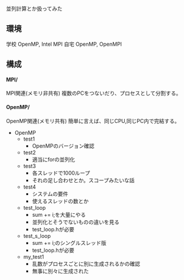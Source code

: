 並列計算とか扱ってみた

## 環境
学校 OpenMP, Intel MPI
自宅 OpenMP, OpenMPI

## 構成
#### MPI/
MPI関連(メモリ非共有)
複数のPCをつないだり、プロセスとして分割する。

#### OpenMP/
OpenMP関連(メモリ共有)
簡単に言えば、同じCPU,同じPC内で完結する。

- OpenMP
	- test1
		- OpenMPのバージョン確認
	- test2
		- 適当にforの並列化
	- test3
		- 各スレッドで1000ループ
		- それの足し合わせとか。スコープみたいな話
	- test4
		- システムの要件
		- 使えるスレッドの数とか
	- test_loop
		- sum += i;を大量にやる
		- 並列化とそうでないものの違いを見る
		- test_loop.hが必要
	- test_s_loop
		- sum += i;のシングルスレッド版
		- test_loop.hが必要
	- my_test1
		- 乱数がプロセスごとに別に生成されるかの確認
		- 無事に別々に生成された